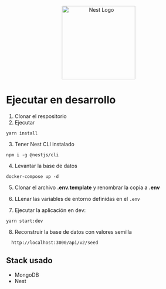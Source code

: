 <p align="center">
  <a href="http://nestjs.com/" target="blank"><img src="https://nestjs.com/img/logo-small.svg" width="200" alt="Nest Logo" /></a>
</p>

# Ejecutar en desarrollo

1. Clonar el respositorio
2. Ejecutar

```
yarn install
```

3. Tener Nest CLI instalado

```
npm i -g @nestjs/cli
```

4. Levantar la base de datos

```
docker-compose up -d
```

5. Clonar el archivo **.env.template** y renombrar la copia a **.env**

6. LLenar las variables de entorno definidas en el `.env`

7. Ejecutar la aplicación en dev:

```
yarn start:dev
```

8. Reconstruir la base de datos con valores semilla

```
  http://localhost:3000/api/v2/seed
```

## Stack usado

- MongoDB
- Nest
